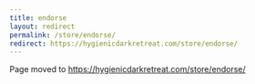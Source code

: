 ```yaml
---
title: endorse
layout: redirect
permalink: /store/endorse/
redirect: https://hygienicdarkretreat.com/store/endorse/
---
```


Page moved to <https://hygienicdarkretreat.com/store/endorse/>

